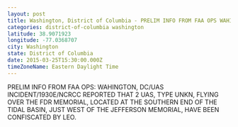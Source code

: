 ```yaml
---
layout: post
title: Washington, District of Columbia - PRELIM INFO FROM FAA OPS WAHINGTON DC UAS INCIDENT 1930E NCRCC REPORTED THAT 2 UAS
categories: district-of-columbia washington
latitude: 38.9071923
longitude: -77.0368707
city: Washington
state: District of Columbia
date: 2015-03-25T15:30:00.000Z
timeZoneName: Eastern Daylight Time
---
```


PRELIM INFO FROM FAA OPS: WAHINGTON, DC/UAS INCIDENT/1930E/NCRCC REPORTED THAT 2 UAS, TYPE UNKN, FLYING OVER THE FDR MEMORIAL, LOCATED AT THE SOUTHERN END OF THE TIDAL BASIN, JUST WEST OF THE JEFFERSON MEMORIAL, HAVE BEEN CONFISCATED BY LEO. 